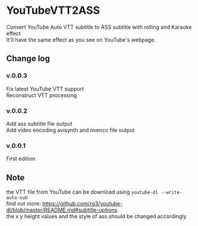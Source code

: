 # YouTubeVTT2ASS
Convert YouTube Auto VTT subtitle to ASS subtitle with rolling and Karaoke effect<br />
It'll have the same effect as you see on YouTube's webpage.

## Change log
### v.0.0.3
Fix latest YouTube VTT support<br />
Reconstruct VTT processing

### v.0.0.2
Add ass subtitle file output<br />
Add video encoding avisynth and nvencc file output

### v.0.0.1
First edition


## Note
the VTT file from YouTube can be download using ```youtube-dl --write-auto-sub```<br />
find out more: https://github.com/rg3/youtube-dl/blob/master/README.md#subtitle-options<br />
the x y height values and the style of ass should be changed accordingly
